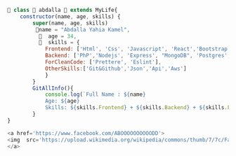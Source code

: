 ```js
🥀 class 🦅 abdalla 🏡 extends MyLife{
    constructor(name, age, skills) {
        super(name, age, skills)
         🏡name = "Abdalla Yahia Kamel",
          🕌  age = 34,
          🏬  skills = {
            Frontend: ['Html', 'Css', 'Javascript', 'React','Bootstrap'],
            Backend: ['PhP','Nodejs', 'Express', "MongoDB", 'Postgres','Mysql'],
            ForCleanCode: ['Prettere', 'Eslint'],
            OtherSkills:['Git&Github','Json','Api','Aws']
            }
        }
        GitAllInfo(){
            console.log(`Full Name : ${name} 
            Age: ${age}
            Skills: ${skills.Frontend} + ${skills.Backend} + ${skills.ForCleanCode} + ${skills.OtherSkills}`)
        }
}

```
```js
<a href='https://www.facebook.com/ABOOOOOOOOOODD'>
<img  src='https://upload.wikimedia.org/wikipedia/commons/thumb/7/7c/Facebook_New_Logo_%282015%29.svg/1200px-Facebook_New_Logo_%282015%29.svg.png'/>
</a>
```
<!---
abdalla-yahia/abdalla-yahia is a ✨ special ✨ repository because its `README.md` (this file) appears on your GitHub profile.
You can click the Preview link to take a look at your changes.
--->
